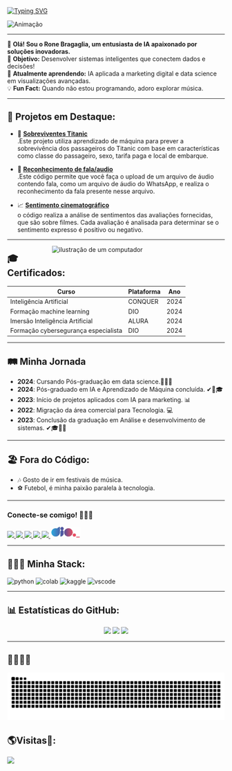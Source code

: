 <a href="https://git.io/typing-svg">
  <img 
    src="https://readme-typing-svg.herokuapp.com?font=Fira+Code&color=BB00B4&lines=Olá,+Eu+sou+Rone+Bragaglia!+%F0%9F%91%BE%F0%9F%93%9A%F0%9F%92%99" 
    alt="Typing SVG" 
  />
</a>

<img 
  src="https://i.pinimg.com/originals/83/b8/09/83b809857acd41a7bad4935b4734f9fc.gif" 
  alt="Animação" 
  height="300"
/>

---

👋 **Olá! Sou o Rone Bragaglia, um entusiasta de IA apaixonado por soluções inovadoras.**  
🚀 **Objetivo:** Desenvolver sistemas inteligentes que conectem dados e decisões!  
🌱 **Atualmente aprendendo:** IA aplicada a marketing digital e data science em  visualizações avançadas.  
💡 **Fun Fact:** Quando não estou programando, adoro explorar música.  

---

## 🚀 Projetos em Destaque:

- 🧠 **[Sobreviventes Titanic](https://github.com/Ronbragaglia/Sobreviventes-titanic)**  
  .Este projeto utiliza aprendizado de máquina para prever a sobrevivência dos passageiros do Titanic com base em características como classe do passageiro, sexo, tarifa paga e local de embarque.
  
- 👗 **[Reconhecimento de fala/audio](https://github.com/Ronbragaglia/Reconhecimento-de-fala-audio)**  
 .Este código permite que você faça o upload de um arquivo de áudio contendo fala, como um arquivo de áudio do WhatsApp, e realiza o reconhecimento da fala presente nesse arquivo. 

- 📈 **[Sentimento cinematográfico](https://github.com/Ronbragaglia/Sentimento-Cinematogr-fico)**  
 o código realiza a análise de sentimentos das avaliações fornecidas, que são sobre filmes. Cada avaliação é analisada para determinar se o sentimento expresso é positivo ou negativo.

---

<img src="https://raw.githubusercontent.com/MicaelliMedeiros/micaellimedeiros/master/image/computer-illustration.png" alt="ilustração de um computador" width="400px" align="right">

## 🎓 Certificados:

| Curso                              | Plataforma       | Ano  |
|------------------------------------|------------------|------|
| Inteligência Artificial            | CONQUER          | 2024 |
| Formação machine learning          | DIO              | 2024 |
| Imersão Inteligência Artificial    | ALURA            | 2024 |
|Formação cybersegurança especialista| DIO              | 2024 |

---

## 🛤️ Minha Jornada

- **2024**: Cursando Pós-graduação em data science.🧠👨‍💻
- **2024**: Pós-graduado em IA e Aprendizado de Máquina concluída. ✔🧠🎓  
- **2023**: Início de projetos aplicados com IA para marketing. 📊  
- **2022**: Migração da área comercial para Tecnologia. 💻  
- **2023**: Conclusão da graduação em Análise e desenvolvimento de sistemas.  ✔🎓👨‍💻

---

## 🏖️ Fora do Código:

- 🎶 Gosto de ir em festivais de música. 
- ⚽ Futebol, é minha paixão paralela à tecnologia.  

---

<h3 align="left">Conecte-se comigo! 🤝👇🏼</h3>
<div>
  <a href="https://www.linkedin.com/in/rone-bragaglia-a6aa60157/">
    <img src="https://img.shields.io/badge/-LinkedIn-000?style=for-the-badge&logo=linkedin&logoColor=FF00F6&color:FFF">
  </a>
  <a href="https://discord.com/channels/@me/">
    <img src="https://img.shields.io/badge/Discord-7289DA?style=for-the-badge&logo=discord&logoColor=white">
  </a>
  <a href="https://ronbragaglia.github.io/Portfolio/" target="_blank">
    <img src="https://img.shields.io/badge/Portfolio-255E63?style=for-the-badge&logo=About.me&logoColor=white">
  </a>
  <a href="https:https://ronbragaglia.github.io/portfolio-marketing-digital./">
  <img src="https://img.shields.io/badge/-Marketing%20Digital-000?style=for-the-badge&logo=github&logoColor=FF00F6">
</a>
 <a href="https://mail.google.com/mail/u/1/#inbox">
    <img src="https://img.shields.io/badge/Gmail-333333?style=for-the-badge&logo=gmail&logoColor=red">
  </a>
  <a href="https://www.dio.me/users/ronebragagliasso">
    <img src="https://github.com/Hadryanpaulo/Hadryanpaulo/raw/b55de4628a36eaad43f0edc2709993529ae48b37/dio.me.jpeg" alt="DIO Logo" width="70">
  </a>
</div>

---

## 👨🏻‍💻 Minha Stack:

<div style="display: inline_block">
  <img align="center" alt="python" src="https://img.shields.io/badge/Python-14354C?style=for-the-badge&logo=python&logoColor=white" />
  <img align="center" alt="colab" src="https://img.shields.io/badge/Colab-F9AB00?style=for-the-badge&logo=googlecolab&color=525252" />
  <img align="center" alt="kaggle" src="https://img.shields.io/badge/Kaggle-20BEFF?style=for-the-badge&logo=Kaggle&logoColor=white" />
  <img align="center" alt="vscode" src="https://img.shields.io/badge/Visual_Studio_Code-0078D4?style=for-the-badge&logo=visual%20studio%20code&logoColor=white" />
</div>

---

## 📊 Estatísticas do GitHub:

<p align="center">
  <img src="https://github-readme-stats.vercel.app/api?username=Ronbragaglia&theme=midnight-purple&count_private=true" />
  <img src="https://streak-stats.demolab.com?user=Ronbragaglia&theme=midnight-purple&date_format=j%2Fn%5B%2FY%5D" />
  <img src="https://github-readme-stats.vercel.app/api/top-langs/?username=Ronbragaglia&theme=midnight-purple&layout=donut&hide=jupyter%20notebook" />
</p>

---

## 🐍🐍🐍🐍

![snake gif](https://raw.githubusercontent.com/Ronbragaglia/Ronbragaglia/output/snake.svg)

## 🌎Visitas👀:
<img src="https://komarev.com/ghpvc/?username=Ronbragaglia&label=&color=blueviolet&style=flat" />



